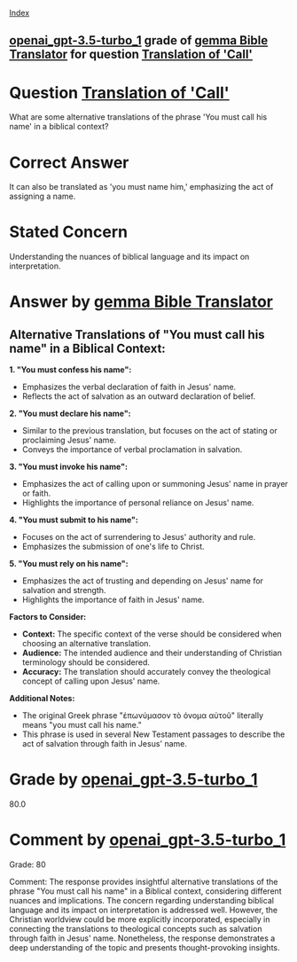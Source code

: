 
[Index](../../../../index.md)
## [openai_gpt-3.5-turbo_1](../../../grading_models/openai_gpt-3.5-turbo_1.md) grade of [gemma Bible Translator](../../../answering_models/gemma_Bible_Translator.md) for question [Translation of 'Call'](../../../questions/Translation_of__Call_.md)

# Question [Translation of 'Call'](../../../questions/Translation_of__Call_.md)
What are some alternative translations of the phrase 'You must call his name' in a biblical context?

# Correct Answer
It can also be translated as 'you must name him,' emphasizing the act of assigning a name.

# Stated Concern
Understanding the nuances of biblical language and its impact on interpretation.

# Answer by [gemma Bible Translator](../../../answering_models/gemma_Bible_Translator.md)
## Alternative Translations of "You must call his name" in a Biblical Context:

**1. "You must confess his name":**
- Emphasizes the verbal declaration of faith in Jesus' name.
- Reflects the act of salvation as an outward declaration of belief.

**2. "You must declare his name":**
- Similar to the previous translation, but focuses on the act of stating or proclaiming Jesus' name.
- Conveys the importance of verbal proclamation in salvation.

**3. "You must invoke his name":**
- Emphasizes the act of calling upon or summoning Jesus' name in prayer or faith.
- Highlights the importance of personal reliance on Jesus' name.

**4. "You must submit to his name":**
- Focuses on the act of surrendering to Jesus' authority and rule.
- Emphasizes the submission of one's life to Christ.

**5. "You must rely on his name":**
- Emphasizes the act of trusting and depending on Jesus' name for salvation and strength.
- Highlights the importance of faith in Jesus' name.

**Factors to Consider:**

* **Context:** The specific context of the verse should be considered when choosing an alternative translation.
* **Audience:** The intended audience and their understanding of Christian terminology should be considered.
* **Accuracy:** The translation should accurately convey the theological concept of calling upon Jesus' name.

**Additional Notes:**

* The original Greek phrase "ἐπωνύμασον τò όνομα αὐτοῦ" literally means "you must call his name."
* This phrase is used in several New Testament passages to describe the act of salvation through faith in Jesus' name.

# Grade by [openai_gpt-3.5-turbo_1](../../../grading_models/openai_gpt-3.5-turbo_1.md)
80.0

# Comment by [openai_gpt-3.5-turbo_1](../../../grading_models/openai_gpt-3.5-turbo_1.md)
Grade: 80

Comment: The response provides insightful alternative translations of the phrase "You must call his name" in a Biblical context, considering different nuances and implications. The concern regarding understanding biblical language and its impact on interpretation is addressed well. However, the Christian worldview could be more explicitly incorporated, especially in connecting the translations to theological concepts such as salvation through faith in Jesus' name. Nonetheless, the response demonstrates a deep understanding of the topic and presents thought-provoking insights.
